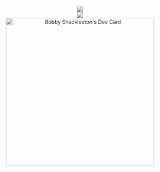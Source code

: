 <div align="center">
<a href="https://discord.com/users/359755774873960450" >
  <img src="https://lanyard-profile-readme.vercel.app/api/359755774873960450?bg=#000000&theme=light&idleMessage=Definitely%20Coding%20Something..."  />
</a><br>
 <a href="https://github.com/bobsterjsdev/" >
  <img src="https://github-readme-stats.vercel.app/api?username=bobsterjsdev&theme=github_dark"  />
</a><br>
  <a href="https://app.daily.dev/EnhancedJS"><img src="https://api.daily.dev/devcards/be8246517e0744fb9e2e0202ceaca59b.png?r=547" width="400" alt="Bobby Shackleeton's Dev Card"/></a>
</div>



